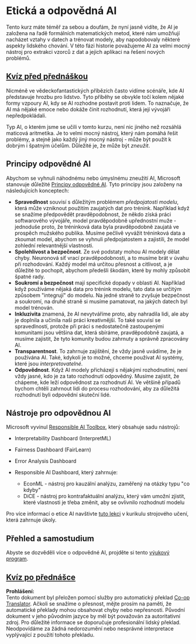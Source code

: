<!--
CO_OP_TRANSLATOR_METADATA:
{
  "original_hash": "437c988596e751072e41a5aad3fcc5d9",
  "translation_date": "2025-08-25T21:24:08+00:00",
  "source_file": "lessons/7-Ethics/README.md",
  "language_code": "cs"
}
-->
# Etická a odpovědná AI

Tento kurz máte téměř za sebou a doufám, že nyní jasně vidíte, že AI je založena na řadě formálních matematických metod, které nám umožňují nacházet vztahy v datech a trénovat modely, aby napodobovaly některé aspekty lidského chování. V této fázi historie považujeme AI za velmi mocný nástroj pro extrakci vzorců z dat a jejich aplikaci na řešení nových problémů.

## [Kvíz před přednáškou](https://white-water-09ec41f0f.azurestaticapps.net/quiz/5/)

Nicméně ve vědeckofantastických příbězích často vidíme scénáře, kde AI představuje hrozbu pro lidstvo. Tyto příběhy se obvykle točí kolem nějaké formy vzpoury AI, kdy se AI rozhodne postavit proti lidem. To naznačuje, že AI má nějaké emoce nebo dokáže činit rozhodnutí, která její vývojáři nepředpokládali.

Typ AI, o kterém jsme se učili v tomto kurzu, není nic jiného než rozsáhlá maticová aritmetika. Je to velmi mocný nástroj, který nám pomáhá řešit problémy, a stejně jako každý jiný mocný nástroj - může být použit k dobrým i špatným účelům. Důležité je, že může být *zneužit*.

## Principy odpovědné AI

Abychom se vyhnuli náhodnému nebo úmyslnému zneužití AI, Microsoft stanovuje důležité [Principy odpovědné AI](https://www.microsoft.com/ai/responsible-ai?WT.mc_id=academic-77998-cacaste). Tyto principy jsou založeny na následujících konceptech:

* **Spravedlnost** souvisí s důležitým problémem *předpojatosti modelu*, která může vzniknout použitím zaujatých dat pro trénink. Například když se snažíme předpovědět pravděpodobnost, že někdo získá práci softwarového vývojáře, model pravděpodobně upřednostní muže - jednoduše proto, že tréninková data byla pravděpodobně zaujatá ve prospěch mužského publika. Musíme pečlivě vyvážit tréninková data a zkoumat model, abychom se vyhnuli předpojatostem a zajistili, že model zohlední relevantnější vlastnosti.
* **Spolehlivost a bezpečnost**. Ze své podstaty mohou AI modely dělat chyby. Neuronová síť vrací pravděpodobnosti, a to musíme brát v úvahu při rozhodování. Každý model má určitou přesnost a citlivost, a je důležité to pochopit, abychom předešli škodám, které by mohly způsobit špatné rady.
* **Soukromí a bezpečnost** mají specifické dopady v oblasti AI. Například když používáme nějaká data pro trénink modelu, tato data se určitým způsobem "integrují" do modelu. Na jedné straně to zvyšuje bezpečnost a soukromí, na druhé straně si musíme pamatovat, na jakých datech byl model trénován.
* **Inkluzivita** znamená, že AI nevytváříme proto, aby nahradila lidi, ale aby je doplnila a učinila naši práci kreativnější. To také souvisí se spravedlností, protože při práci s nedostatečně zastoupenými komunitami jsou většina dat, která sbíráme, pravděpodobně zaujatá, a musíme zajistit, že tyto komunity budou zahrnuty a správně zpracovány AI.
* **Transparentnost**. To zahrnuje zajištění, že vždy jasně uvádíme, že je používána AI. Také, kdykoli je to možné, chceme používat AI systémy, které jsou *interpretovatelné*.
* **Odpovědnost**. Když AI modely přicházejí s nějakými rozhodnutími, není vždy jasné, kdo je za tato rozhodnutí odpovědný. Musíme zajistit, že chápeme, kde leží odpovědnost za rozhodnutí AI. Ve většině případů bychom chtěli zahrnout lidi do procesu rozhodování, aby za důležitá rozhodnutí byli odpovědní skuteční lidé.

## Nástroje pro odpovědnou AI

Microsoft vyvinul [Responsible AI Toolbox](https://github.com/microsoft/responsible-ai-toolbox), který obsahuje sadu nástrojů:

* Interpretability Dashboard (InterpretML)
* Fairness Dashboard (FairLearn)
* Error Analysis Dashboard
* Responsible AI Dashboard, který zahrnuje:

   - EconML - nástroj pro kauzální analýzu, zaměřený na otázky typu "co kdyby"
   - DiCE - nástroj pro kontrafaktuální analýzu, který vám umožní zjistit, které vlastnosti je třeba změnit, aby se ovlivnilo rozhodnutí modelu

Pro více informací o etice AI navštivte [tuto lekci](https://github.com/microsoft/ML-For-Beginners/tree/main/1-Introduction/3-fairness?WT.mc_id=academic-77998-cacaste) v kurikulu strojového učení, která zahrnuje úkoly.

## Přehled a samostudium

Abyste se dozvěděli více o odpovědné AI, projděte si tento [výukový program](https://docs.microsoft.com/learn/modules/responsible-ai-principles/?WT.mc_id=academic-77998-cacaste).

## [Kvíz po přednášce](https://white-water-09ec41f0f.azurestaticapps.net/quiz/6/)

**Prohlášení:**  
Tento dokument byl přeložen pomocí služby pro automatický překlad [Co-op Translator](https://github.com/Azure/co-op-translator). Ačkoli se snažíme o přesnost, mějte prosím na paměti, že automatické překlady mohou obsahovat chyby nebo nepřesnosti. Původní dokument v jeho původním jazyce by měl být považován za autoritativní zdroj. Pro důležité informace se doporučuje profesionální lidský překlad. Neodpovídáme za žádná nedorozumění nebo nesprávné interpretace vyplývající z použití tohoto překladu.